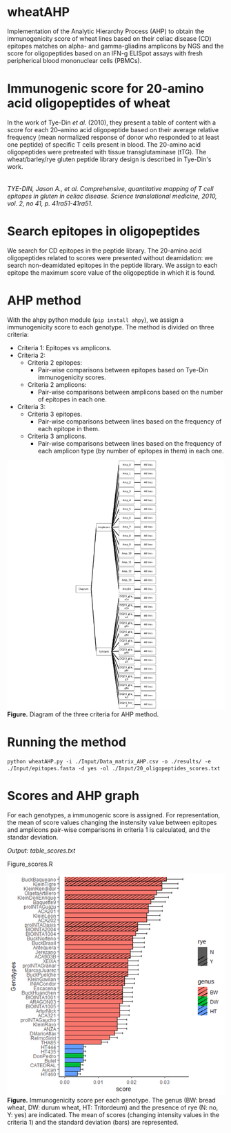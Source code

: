 # wheatAHP
Implementation of the Analytic Hierarchy Process (AHP) to obtain the immunogenicity score of wheat lines based on their celiac disease (CD) epitopes matches on alpha- and gamma-gliadins amplicons by NGS and the score for oligopeptides based on an IFN-g ELISpot assays with fresh peripherical blood mononuclear cells (PBMCs).

# **Immunogenic score for 20-amino acid oligopeptides of wheat**

In the work of Tye-Din *et al.* (2010), they present a table of content with a score for each 20–amino acid oligopeptide based on their average relative frequency (mean normalized response of donor who responded to at least one peptide) of specific T cells present in blood. The 20-amino acid oligopeptides were pretreated with tissue transglutaminase (tTG). The wheat/barley/rye gluten peptide library design is described in Tye-Din's work.
\
\
\
*TYE-DIN, Jason A., et al. Comprehensive, quantitative mapping of T cell epitopes in gluten in celiac disease. Science translational medicine, 2010, vol. 2, no 41, p. 41ra51-41ra51.*

# **Search epitopes in oligopeptides**
We search for CD epitopes in the peptide library.
The 20-amino acid oligopeptides related to scores were presented without deamidation: we search non-deamidated epitopes in the peptide library. We assign to each epitope the maximum score value of the oligopeptide in which it is found.

# **AHP method**
With the ahpy python module (```pip install ahpy```), we assign a immunogenicity score to each genotype.
The method is divided on three criteria:
* Criteria 1: Epitopes vs amplicons.
* Criteria 2:
  * Criteria 2 epitopes:
    * Pair-wise comparisons between epitopes based on Tye-Din immunogenicity scores.
  * Criteria 2 amplicons:
    * Pair-wise comparisons between amplicons based on the number of epitopes in each one.
* Criteria 3:
  * Criteria 3 epitopes.
    * Pair-wise comparisons between lines based on the frequency of each epitope in them.
  * Criteria 3 amplicons.
    * Pair-wise comparisons between lines based on the frequency of each amplicon type (by number of epitopes in them) in each one.

![alt text](./results/Diagram.png?raw=true)
**Figure.** Diagram of the three criteria for AHP method.

# **Running the method**

```
python wheatAHP.py -i ./Input/Data_matrix_AHP.csv -o ./results/ -e ./Input/epitopes.fasta -d yes -ol ./Input/20_oligopeptides_scores.txt
```

# **Scores and AHP graph**
For each genotypes, a immunogenic score is assigned. For representation, the mean of score values changing the instensity value between epitopes and amplicons pair-wise comparisons in criteria 1 is calculated, and the standar deviation.

*Output: table_scores.txt*

Figure_scores.R

![alt text](./results/Figure_scores.png?raw=true)
**Figure.** Immunogenicity score per each genotype. The genus (BW: bread wheat, DW: durum wheat, HT: Tritordeum) and the presence of rye (N: no, Y: yes) are indicated. The mean of scores (changing intensity values in the criteria 1) and the standard deviation (bars) are represented.
